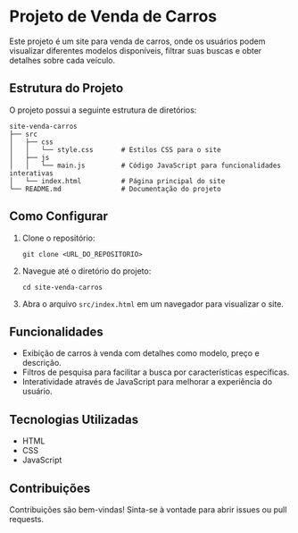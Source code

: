 # Projeto de Venda de Carros

Este projeto é um site para venda de carros, onde os usuários podem visualizar diferentes modelos disponíveis, filtrar suas buscas e obter detalhes sobre cada veículo.

## Estrutura do Projeto

O projeto possui a seguinte estrutura de diretórios:

```
site-venda-carros
├── src
│   ├── css
│   │   └── style.css       # Estilos CSS para o site
│   ├── js
│   │   └── main.js         # Código JavaScript para funcionalidades interativas
│   └── index.html          # Página principal do site
└── README.md               # Documentação do projeto
```

## Como Configurar

1. Clone o repositório:
   ```
   git clone <URL_DO_REPOSITORIO>
   ```

2. Navegue até o diretório do projeto:
   ```
   cd site-venda-carros
   ```

3. Abra o arquivo `src/index.html` em um navegador para visualizar o site.

## Funcionalidades

- Exibição de carros à venda com detalhes como modelo, preço e descrição.
- Filtros de pesquisa para facilitar a busca por características específicas.
- Interatividade através de JavaScript para melhorar a experiência do usuário.

## Tecnologias Utilizadas

- HTML
- CSS
- JavaScript

## Contribuições

Contribuições são bem-vindas! Sinta-se à vontade para abrir issues ou pull requests.